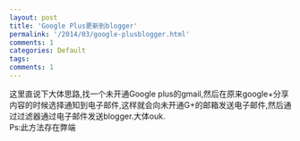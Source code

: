 ```yaml
---
layout: post
title: 'Google Plus更新到blogger'
permalink: '/2014/03/google-plusblogger.html'
comments: 1
categories: Default
tags: 
comments: 1
---
```

这里直说下大体思路,找一个未开通Google plus的gmail,然后在原来google+分享内容的时候选择通知到电子邮件,这样就会向未开通G+的邮箱发送电子邮件,然后通过过滤器通过电子邮件发送blogger.大体ouk.  
Ps:此方法存在弊端